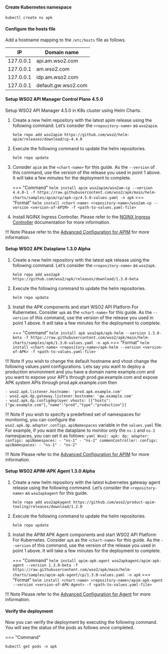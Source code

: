 
#### Create Kubernetes namespace

``` 
kubectl create ns apk
```

#### Configure the hosts file

Add a hostname mapping to the ```/etc/hosts``` file as follows.

| IP        | Domain name         |
| --------- | ------------------- |
| 127.0.0.1 | api.am.wso2.com     |
| 127.0.0.1 | am.wso2.com         |
| 127.0.0.1 | idp.am.wso2.com     |
| 127.0.0.1 | default.gw.wso2.com |

#### Setup WSO2 API Manager Control Plane 4.5.0

Setup WSO2 API Manager 4.5.0 in K8s cluster using Helm Charts.

1. Create a new helm repository with the latest apim release using the following command. Let’s consider the ```<repository-name>``` as ```wso2apim```.

    ```console
    helm repo add wso2apim https://github.com/wso2/helm-apim/releases/download/cp-4.4.0
    ```

2. Execute the following command to update the helm repositories.

    ```console
    helm repo update
    ```

3. Consider ```apim``` as the ```<chart-name>``` for this guide. As the ```--version``` of this command, use the version of the release you used in point 1 above. It will take a few minutes for the deployment to complete.

    === "Command"
        ```
        helm install apim wso2apim/wso2am-cp --version 4.4.0-1 -f https://raw.githubusercontent.com/wso2/apk/main/helm-charts/samples/apim/cp/apk-cp/4.5.0-values.yaml -n apk
        ```
    === "Format"
        ```
        helm install <chart-name> <repository-name>/wso2am-cp --version <version-of-APIM> -f <path-to-values.yaml-file>
        ```

4. Install NGINX Ingress Controller. Please refer to the <a href="https://kubernetes.github.io/ingress-nginx/deploy/#local-development-clusters" target="_blank">NGINX Ingress Controller</a> documentation for more information.

!!! Note
    Please refer to the <a href="../../control-plane/apim-deploy/" target="_blank">Advanced Configuration for APIM</a> for more information.

#### Setup WSO2 APK Dataplane 1.3.0 Alpha

1. Create a new helm repository with the latest apk release using the following command. Let’s consider the ```<repository-name>``` as ```wso2apk```.

    ```console
    helm repo add wso2apk https://github.com/wso2/apk/releases/download/1.3.0-beta
    ```

2. Execute the following command to update the helm repositories.

    ```console
    helm repo update
    ```

3. Install the APK components and start WSO2 API Platform For Kubernetes. Consider ```apk``` as the ```<chart-name>``` for this guide. As the ```--version``` of this command, use the version of the release you used in point 1 above. It will take a few minutes for the deployment to complete.

    === "Command"
        ```
        helm install apk wso2apk/apk-helm --version 1.3.0-beta -f https://raw.githubusercontent.com/wso2/apk/main/helm-charts/samples/apk/1.3.0-values.yaml -n apk
        ```
    === "Format"
        ```
        helm install <chart-name> <repository-name>/apk-helm --version <version-of-APK> -f <path-to-values.yaml-file>
        ```

!!! Note
    If you wish to change the default hostname and vhost change the following values.yaml configurations. Lets say you want to deploy a production environment and you have a domain name example.com and you want to expose your API's through prod.gw.example.com and expose APK system APIs through prod.apk.example.com then
       
    - wso2.apk.listener.hostname: 'prod.apk.example.com'
    - wso2.apk.dp.gateway.listener.hostname: 'gw.example.com'
    - wso2.apk.dp.configdeployer.vhosts: [{"hosts":["gw.example.com"],"name":"prod","type":"production"}]

!!! Note
    If you wish to specify a predefined set of namespaces for monitoring, you can configure the `wso2.apk.dp.adapter.configs.apiNamespaces` variable in the `values.yaml` file. For example, if you want the dataplane to monitor only the `ns-1` and `ns-2` namespaces, you can set it as follows:
    ```yaml
    Wso2:
      apk:
        dp:
          adapter:
            configs:
              apiNamespaces:
              - "ns-1"
              - "ns-2"
          commonController:
            configs:
              apiNamespaces:
              - "ns-1"
              - "ns-2"
    ```

!!! Note
    Please refer to the <a href="../../control-plane/apim-deploy/" target="_blank">Advanced Configuration for APIM</a> for more information.


#### Setup WSO2 APIM-APK Agent 1.3.0 Alpha

1. Create a new helm repository with the latest kubernetes gateway agent release using the following command. Let’s consider the ```<repository-name>``` as ```wso2apkagent``` for this guide.

    ```console
    helm repo add wso2apkagent https://github.com/wso2/product-apim-tooling/releases/download/1.2.0
    ```

2. Execute the following command to update the helm repositories.

    ```console
    helm repo update
    ```

3. Install the APIM APK Agent components and start WSO2 API Platform For Kubernetes. Consider ```apk``` as the ```<chart-name>``` for this guide. As the ```--version``` of this command, use the version of the release you used in point 1 above. It will take a few minutes for the deployment to complete.

    === "Command"
        ```
        helm install apim-apk-agent wso2apkagent/apim-apk-agent --version 1.3.0-beta -f https://raw.githubusercontent.com/wso2/apk/main/helm-charts/samples/apim-apk-agent/cp/1.3.0-values.yaml -n apk
        ```
    === "Format"
        ```
        helm install <chart-name> <repository-name>/apim-apk-agent --version <version-of-APK-Agent> -f <path-to-values.yaml-file>
        ```

!!! Note
    Please refer to the <a href="../../control-plane/apim-apk-agent-deploy/" target="_blank">Advanced Configuration for Agent</a> for more information.

#### Verify the deployment

Now you can verify the deployment by executing the following command. You will see the status of the pods as follows once completed.

=== "Command"
```
kubectl get pods -n apk
```
